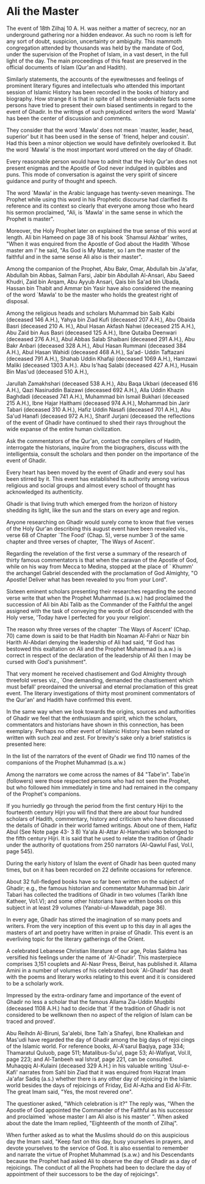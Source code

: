 Ali the Master
==============

The event of 18th Zilhaj 10 A. H. was neither a matter of secrecy, nor
an underground gathering nor a hidden endeavor. As such no room is left
for any sort of doubt, suspicion, uncertainty or ambiguity. This mammoth
congregation attended by thousands was held by the mandate of God, under
the supervision of the Prophet of Islam, in a vast desert, in the full
light of the day. The main proceedings of this feast are preserved in
the official documents of Islam (Qur'an and Hadith).

Similarly statements, the accounts of the eyewitnesses and feelings of
prominent literary figures and intellectuals who attended this important
session of Islamic History has been recorded in the books of history and
biography. How strange it is that in spite of all these undeniable facts
some persons have tried to present their own biased sentiments in regard
to the event of Ghadir. In the writings of such prejudiced writers the
word \`Mawla' has been the center of discussion and comments.

They consider that the word \`Mawla' does not mean \`master, leader,
head, superior' but it has been used in the sense of \`friend, helper
and cousin'. Had this been a minor objection we would have definitely
overlooked it. But the word \`Mawla' is the most important word uttered
on the day of Ghadir.

Every reasonable person would have to admit that the Holy Qur'an does
not present enigmas and the Apostle of God never indulged in quibbles
and puns. This mode of conversation is against the very spirit of
sincere guidance and purity of thought and speech.

The word \`Mawla' in the Arabic language has twenty-seven meanings. The
Prophet while using this word in his Prophetic discourse had clarified
its reference and its context so clearly that everyone among those who
heard his sermon proclaimed, "Ali, is \`Mawla' in the same sense in
which the Prophet is master".

Moreover, the Holy Prophet later on explained the true sense of this
word at length. Ali bin Hameed on page 38 of his book \`Shamsul Akhbar'
writes, "When it was enquired from the Apostle of God about the Hadith
\`Whose master am I' he said, "As God is My Master, so I am the master
of the faithful and in the same sense Ali also is their master".

Among the companion of the Prophet, Abu Bakr, Omar, Abdullah bin
Ja'afar, Abdullah bin Abbas, Salman Farsi, Jabir bin Abdullah Al-Ansari,
Abu Saeed Khudri, Zaid bin Arqam, Abu Ayyub Ansari, Qais bin Sa'ad bin
Ubada, Hassan bin Thabit and Ammar bin Yasir have also considered the
meaning of the word \`Mawla' to be the master who holds the greatest
right of disposal.

Among the religious heads and scholars Muhammad bin Saib Kalbi (deceased
146 A.H.), Yahya bin Ziad Kufi (deceased 207 A.H.), Abu Obaida Basri
(deceased 210 A. H.), Abul Hasan Akfash Nahwi (deceased 215 A.H.), Abu
Zaid bin Aus Basri (deceased 125 A.H.), Ibne Qutaiba Deenwari (deceased
276 A.H.), Abul Abbas Salab Shaibani (deceased 291 A.H.), Abu Bakr
Anbari (deceased 328 A.H.), Abul Hasan Rummani (deceased 384 A.H.), Abul
Hasan Wahidi (deceased 468 A.H.), Sa'ad- Uddin Taftazani (deceased 791
A.H.), Shahab Uddin Khafaji (deceased 1069 A.H.), Hamzawi Maliki
(deceased 1303 A.H.). Abu Is'haq Salabi (deceased 427 A.H.), Husain Bin
Mas'ud (deceased 510 A.H.),

Jarullah Zamakhshari (deceased 538 A.H.), Abu Baqa Ukbari (deceased 616
A.H.), Qazi Nasiruddin Baizawi (deceased 692 A.H.), Alla Uddin Khazin
Baghdadi (deceased 741 A.H.), Muhammad bin Ismail Bukhari (deceased 215
A.H.), Ibne Hajar Haithami (deceased 974 A.H.), Mohammad bin Jarir
Tabari (deceased 310 A.H.), Hafiz Uddin Nasafi (deceased 701 A.H.), Abu
Sa'ud Hanafi (deceased 972 A.H.), Sharif Jurjani (deceased the
reflections of the event of Ghadir have continued to shed their rays
throughout the wide expanse of the entire human civilization.

Ask the commentators of the Qur'an, contact the compilers of Hadith,
interrogate the historians, inquire from the biographers, discuss with
the intelligentsia, consult the scholars and then ponder on the
importance of the event of Ghadir.

Every heart has been moved by the event of Ghadir and every soul has
been stirred by it. This event has established its authority among
various religious and social groups and almost every school of thought
has acknowledged its authenticity.

Ghadir is that living truth which emerged from the horizon of history
shedding its light, like the sun and the stars on every age and region.

Anyone researching on Ghadir would surely come to know that five verses
of the Holy Qur'an describing this august event have been revealed vis.,
verse 68 of Chapter \`The Food' (Chap. 5), verse number 3 of the same
chapter and three verses of chapter, \`The Ways of Ascent'.

Regarding the revelation of the first verse a summary of the research of
thirty famous commentators is that when the caravan of the Apostle of
God, while on his way from Mecca to Medina, stopped at the place of \`
Khumm' the archangel Gabriel descended with the proclamation of God
Almighty, "O Apostle! Deliver what has been revealed to you from your
Lord".

Sixteen eminent scholars presenting their researches regarding the
second verse write that when the Prophet Muhammad (s.a.w.) had
proclaimed the succession of Ali bin Abi Talib as the Commander of the
Faithful the angel assigned with the task of conveying the words of God
descended with the Holy verse, 'Today have I perfected for you your
religion'.

The reason why three verses of the chapter \`The Ways of Ascent' (Chap.
70) came down is said to be that Hadith bin Noaman Al-Fahri or Nazr bin
Harith Al-Abdari denying the leadership of Ali had said, "If God has
bestowed this exaltation on Ali and the Prophet Muhammad (s.a.w.) is
correct in respect of the declaration of the leadership of Ali then I
may be cursed with God's punishment".

That very moment he received chastisement and God Almighty through
threefold verses viz., \`One demanding, demanded the chastisement which
must befall' preordained the universal and eternal proclamation of this
great event. The literary investigations of thirty most prominent
commentators of the Qur'an' and Hadith have confirmed this event.

In the same way when we look towards the origins, sources and
authorities of Ghadir we feel that the enthusiasm and spirit, which the
scholars, commentators and historians have shown in this connection, has
been exemplary. Perhaps no other event of Islamic History has been
related or written with such zeal and zest. For brevity's sake only a
brief statistics is presented here:

In the list of the narrators of the event of Ghadir we find 110 names of
the companions of the Prophet Muhammad (s.a.w.)

Among the narrators we come across the names of 84 "Tabe'in". Tabe'in
(followers) were those respected persons who had not seen the Prophet,
but who followed him immediately in time and had remained in the company
of the Prophet's companions.

If you hurriedly go through the period from the first century Hijri to
the fourteenth century Hijri you will find that there are about four
hundred scholars of Hadith, commentary, history and criticism who have
discussed the details of Ghadir in their world famed writings. About one
of them, Hafiz Abul (See Note page 43- 3 8) Ya'ala Al-Attar Al-Hamdani
who belonged to the fifth century Hijri. It is said that he used to
relate the tradition of Ghadir under the authority of quotations from
250 narrators (Al-Qawlul Fasl, Vol.I, page 545).

During the early history of Islam the event of Ghadir has been quoted
many times, but on it has been recorded on 22 definite occasions for
reference.

About 32 full-fledged books have so far been written on the subject of
Ghadir; e.g., the famous historian and commentator Muhammad bin Jarir
Tabari has collected the traditions of Ghadir in two volumes (Tarikh
Ibne Katheer, Vo1.V); and some other historians have written books on
this subject in at least 29 volumes (Yanabi-ul-Mawaddah, page 36).

In every age, Ghadir has stirred the imagination of so many poets and
writers. From the very inception of this event up to this day in all
ages the masters of art and poetry have written in praise of Ghadir.
This event is an everliving topic for the literary gatherings of the
Orient.

A celebrated Lebanese Christian literature of our age, Polas Saldma has
versified his feelings under the name of \`AI-Ghadir'. This masterpiece
comprises 3,151 couplets and Al-Nasr Press, Beirut, has published it.
Allama Amini in a number of volumes of his celebrated book \`Al-Ghadir'
has dealt with the poems and literary works relating to this event and
it is considered to be a scholarly work.

Impressed by the extra-ordinary fame and importance of the event of
Ghadir no less a scholar that the famous Allama Zia-Uddin Muqbibi
(deceased 1108 A.H.) had to decide that \`if the tradition of Ghadir is
not considered to be wellknown then no aspect of the religion of Islam
can be traced and proved'.

Abu Reihdn Al-Biruni, Sa'alebi, Ibne Talh\`a Shafeyi, Ibne Khallekan and
Mas'udi have regarded the day of Ghadir among the big days of rejoi
cings of the Islamic world. For reference books, Al-A'sarul Baqiya, page
334; Thamaratul Quluob, page 511; Matalibus-Su'ul, page 53; Al-Wafiyat,
Vol.II, page 223; and Al-Tanbeeh wal Ishraf, page 221, can be consulted.
Muhaqqiq Al-Kulaini (deceased 329 A.H.) in his valuable writing
\`Usul-e-Kafi' narrates from Sahl bin Ziad that it was enquired from
Hazrat Imam Ja'afar Sadiq (a.s.) whether there is any other day of
rejoicing in the Islamic world besides the days of rejoicings of Friday,
Eid Al-Azha and Eid Al-Fitr. The great Imam said, "Yes, the most revered
one".

The questioner asked, "Which celebration is it?" The reply was, "When
the Apostle of God appointed the Commander of the Faithful as his
successor and proclaimed \`whose master I am Ali also is his master' ".
When asked about the date the Imam replied, "Eighteenth of the month of
Zilhaj".

When further asked as to what the Muslims should do on this auspicious
day the Imam said, "Keep fast on this day, busy yourselves in prayers,
and devote yourselves to the service of God. It is also essential to
remember and narrate the virtue of Prophet Muhammad (s.a.w.) and his
Descendants because the Prophet had asked Ali to observe the day of
Ghadir as a day of rejoicings. The conduct of all the Prophets had been
to declare the day of appointment of their successors to be the day of
rejoicings".


